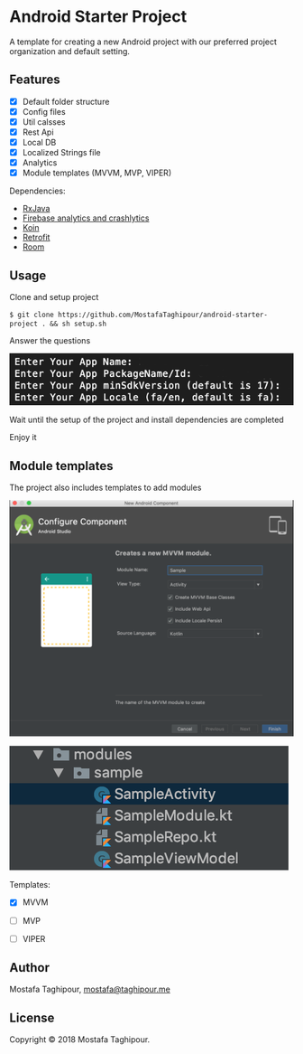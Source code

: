# Android Starter Project

A template for creating a new Android project with our preferred project organization and default setting.

## Features

- [x] Default folder structure
- [x] Config files
- [x] Util calsses
- [x] Rest Api
- [x] Local DB
- [x] Localized Strings file
- [x] Analytics
- [x] Module templates (MVVM, MVP, VIPER)

Dependencies:

- [RxJava](https://github.com/ReactiveX/RxJava)
- [Firebase analytics and crashlytics](https://firebase.google.com/)
- [Koin](https://github.com/InsertKoinIO/koin)
- [Retrofit](https://github.com/square/retrofit)
- [Room](https://developer.android.com/topic/libraries/architecture/room)



## Usage

Clone and setup project

```
$ git clone https://github.com/MostafaTaghipour/android-starter-project . && sh setup.sh
```

Answer the questions

![questions](/screenshots/1.png)


Wait until the setup of the project and install dependencies are completed

Enjoy it

## Module templates

The project also includes templates to add modules 

![templates](/screenshots/2.png)

![module](/screenshots/3.png)

Templates:
- [x] MVVM
- [ ] MVP
- [ ] VIPER




## Author

Mostafa Taghipour, mostafa@taghipour.me

## License

Copyright © 2018 Mostafa Taghipour. 

[LICENSE]: LICENSE

